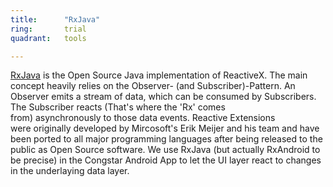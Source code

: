```yaml
---
title:      "RxJava"
ring:       trial
quadrant:   tools

---
```


[RxJava](https://github.com/ReactiveX/RxJava) is the Open Source Java implementation of ReactiveX. The main concept heavily relies on the Observer- (and Subscriber)-Pattern. An Observer emits a stream of data, which can be consumed by Subscribers. The Subscriber reacts (That's where the 'Rx' comes from) asynchronously to those data events. Reactive Extensions were originally developed by Mircosoft's Erik Meijer and his team and have been ported to all major programming languages after being released to the public as Open Source software. We use RxJava (but actually RxAndroid to be precise) in the Congstar Android App to let the UI layer react to changes in the underlaying data layer.
